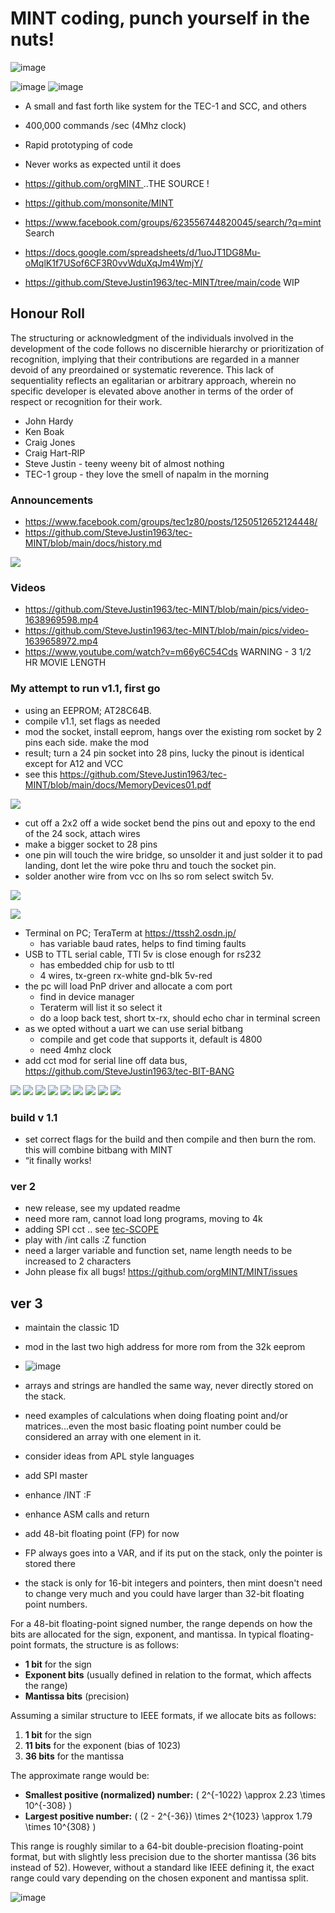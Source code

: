 # MINT coding, punch yourself in the nuts!

![image](https://github.com/user-attachments/assets/2dedb642-9c9e-4c19-9cf5-f6345052792c)



![image](https://github.com/user-attachments/assets/76699c73-d350-4f52-a544-398e5a6214a2)
![image](https://github.com/user-attachments/assets/e15ac155-4a9c-48a9-a4c3-31413bce2aa3)


- A small and fast forth like system for the TEC-1 and SCC, and others
- 400,000 commands /sec (4Mhz clock)
- Rapid prototyping of code
- Never works as expected until it does 

- [https://github.com/orgMINT  ](https://github.com/orgMINT/MINT)       ..THE SOURCE ! 

  
- https://github.com/monsonite/MINT 
- https://www.facebook.com/groups/623556744820045/search/?q=mint   Search 
- https://docs.google.com/spreadsheets/d/1uoJT1DG8Mu-oMqlK1f7USof6CF3R0vvWduXqJm4WmjY/
- https://github.com/SteveJustin1963/tec-MINT/tree/main/code WIP


## Honour Roll 
The structuring or acknowledgment of the individuals involved in the development of the code follows no discernible hierarchy or prioritization of recognition, implying that their contributions are regarded in a manner devoid of any preordained or systematic reverence. This lack of sequentiality reflects an egalitarian or arbitrary approach, wherein no specific developer is elevated above another in terms of the order of respect or recognition for their work.

- John Hardy
- Ken Boak
- Craig Jones
- Craig Hart-RIP
- Steve Justin - teeny weeny bit of almost nothing
- TEC-1 group - they love the smell of napalm in the morning

### Announcements
  - https://www.facebook.com/groups/tec1z80/posts/1250512652124448/ 
  - https://github.com/SteveJustin1963/tec-MINT/blob/main/docs/history.md

![](https://github.com/SteveJustin1963/tec-MINT/blob/main/pics/263565308_1147844542415783_7150078760328965579_n.jpg)

### Videos
- https://github.com/SteveJustin1963/tec-MINT/blob/main/pics/video-1638969598.mp4
- https://github.com/SteveJustin1963/tec-MINT/blob/main/pics/video-1639658972.mp4
- https://www.youtube.com/watch?v=m66y6C54Cds WARNING - 3 1/2 HR MOVIE LENGTH



### My attempt to run v1.1, first go

- using an EEPROM; AT28C64B.
- compile v1.1, set flags as needed
- mod the socket, install eeprom, hangs over the existing rom socket by 2 pins each side. make the mod
- result; turn a 24 pin socket into 28 pins, lucky the pinout is identical except for A12 and VCC
- see this https://github.com/SteveJustin1963/tec-MINT/blob/main/docs/MemoryDevices01.pdf
 
![](https://github.com/SteveJustin1963/tec-MINT/blob/main/pics/ee%20pins2.png)

- cut off a 2x2 off a wide socket bend the pins out and epoxy to the end of the 24 sock, attach wires
- make a bigger socket to 28 pins
- one pin will touch the wire bridge, so unsolder it and just solder it to pad landing, dont let the wire poke thru and touch the socket pin.
- solder another wire from vcc on lhs so rom select switch 5v.

![](https://github.com/SteveJustin1963/tec-MINT/blob/main/pics/IMG_8433.jpg)

![](https://github.com/SteveJustin1963/tec-MINT/blob/main/pics/sock1.png)

- Terminal on PC; TeraTerm at https://ttssh2.osdn.jp/
  - has variable baud rates, helps to find timing faults
- USB to TTL serial cable, TTl 5v is close enough for rs232
  - has embedded chip for usb to ttl 
  - 4 wires, tx-green rx-white gnd-blk 5v-red
- the pc will load PnP driver and allocate a com port
  - find in device manager
  - Teraterm will list it so select it
  - do a loop back test, short tx-rx, should echo char in terminal screen
- as we opted without a uart we can use serial bitbang
  - compile and get code that supports it, default is 4800
  - need 4mhz clock
- add cct mod for serial line off data bus,  https://github.com/SteveJustin1963/tec-BIT-BANG

![](https://github.com/SteveJustin1963/tec-MINT/blob/main/pics/IMG_8455.jpg)
![](https://github.com/SteveJustin1963/tec-MINT/blob/main/pics/IMG_8483%20(1).jpg)
![](https://github.com/SteveJustin1963/tec-MINT/blob/main/pics/IMG_8483%20(2).jpg)
![](https://github.com/SteveJustin1963/tec-MINT/blob/main/pics/IMG_8484%20(1).jpg)
![](https://github.com/SteveJustin1963/tec-MINT/blob/main/pics/IMG_8485%20(1).jpg)
![](https://github.com/SteveJustin1963/tec-MINT/blob/main/pics/IMG_8486%20(1).jpg)
![](https://github.com/SteveJustin1963/tec-MINT/blob/main/pics/IMG_8487%20(1).jpg)
![](https://github.com/SteveJustin1963/tec-MINT/blob/main/pics/IMG_8488%20(1).jpg)
![](https://github.com/SteveJustin1963/tec-MINT/blob/main/pics/IMG_8467.jpg)
![]()

### build v 1.1
- set correct flags for the build and then compile and then burn the rom. this will combine bitbang with MINT
- “it finally works!  

### ver 2
- new release, see my updated readme
- need more ram, cannot load long programs, moving to 4k 
- adding SPI cct .. see [tec-SCOPE ](https://github.com/SteveJustin1963/tec-SCOPE)
- play with /int calls :Z function
- need a larger variable and function set, name length needs to be increased to 2 characters
- John please fix all bugs! https://github.com/orgMINT/MINT/issues

## ver 3
- maintain the classic 1D
- mod in the last two high address for more rom from the 32k eeprom
- ![image](https://github.com/user-attachments/assets/36d45b5b-a19b-4acb-93f1-78bcea778814)

- arrays and strings are handled the same way, never directly stored on the stack. 
- need examples of calculations when doing floating point and/or matrices...even the most basic floating point number could be considered an array with one element in it.
- consider ideas from APL style languages
- add SPI master
- enhance /INT :F
- enhance ASM calls and return
- add 48-bit floating point (FP) for now
- FP always goes into a VAR, and if its put on the stack, only the pointer is stored there
- the stack is only for 16-bit integers and pointers, then mint doesn't need to change very much and you could have larger than 32-bit floating point numbers.

For a 48-bit floating-point signed number, the range depends on how the bits are allocated for the sign, exponent, and mantissa. In typical floating-point formats, the structure is as follows:

- **1 bit** for the sign
- **Exponent bits** (usually defined in relation to the format, which affects the range)
- **Mantissa bits** (precision)

Assuming a similar structure to IEEE formats, if we allocate bits as follows:

1. **1 bit** for the sign
2. **11 bits** for the exponent (bias of 1023)
3. **36 bits** for the mantissa

The approximate range would be:

- **Smallest positive (normalized) number:** \( 2^{-1022} \approx 2.23 \times 10^{-308} \)
- **Largest positive number:** \( (2 - 2^{-36}) \times 2^{1023} \approx 1.79 \times 10^{308} \)

 




This range is roughly similar to a 64-bit double-precision floating-point format, but with slightly less precision due to the shorter mantissa (36 bits instead of 52). However, without a standard like IEEE defining it, the exact range could vary depending on the chosen exponent and mantissa split.


 

![image](https://github.com/user-attachments/assets/c28e7498-5bc2-4928-b141-aae132415934)








